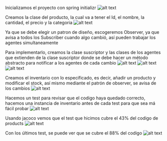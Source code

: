 Inicializamos el proyecto con spring initializr
![alt text](/images/image.png)

Creamos la clase del producto, la cual va a tener el Id, el nombre, la cantidad, el precio y la categoria
![alt text](/images/image-1.png)

Ya que se debe elegir un patron de diseño, escogeremos Observer, ya que avisa a todos los Subscriber cuando algo cambió, así pueden trabajar los agentes simultaneamente

Para implementarlo, creamos la clase suscriptor y las clases de los agentes que extienden de la clase suscriptor donde se debe hacer un método abstracto para notificar a los agentes de cada cambio
![alt text](/images/image-2.png)
![alt text](/images/image-3.png)
![alt text](/images/image-4.png)

Creamos el inventario con lo especificado, es decir, añadir un producto y modificar el stock, así mismo mediante el patrón de observer, se avisa de los cambios
![alt text](/images/image-5.png)

Hacemos un test para revisar que el codigo haya quedado correcto, hacemos una instancia de inventario antes de cada test para que sea má fácil probar
![alt text](/images/image-7.png)

Usando jacoco vemos que el test que hicimos cubre el 43% del codigo de products
![alt text](/images/image-6.png)

Con los últimos test, se puede ver que se cubre el 88% del codigo
![alt text](/images/image-8.png)